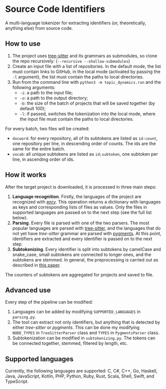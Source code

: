 # Source Code Identifiers
A multi-language tokenizer for extracting identifiers (or, theoretically, anything else) from source code.
## How to use
1. The project uses [tree-sitter](https://tree-sitter.github.io/) and its grammars as submodules, so clone the repo recursively:
(`--recursive --shallow-submodules`)
2. Create an input file with a list of repositories. In the default mode, the list must contain links to GitHub, in the local mode (activated by passing the `-l` argument), the list must contain the paths to local directories.
3. Run from the command line with `python3 -m topic_dynamics.run` and the following arguments:
    - `-i`: a path to the input file;
    - `-o`: a path to the output directory;
    - `-b`: the size of the batch of projects that will be saved together (by default 100);
    - `-l`: if passed, switches the tokenization into the local mode, where the input file must contain the paths to local directories.

For every batch, two files will be created:
- `docword`: for every repository, all of its subtokens are listed as `id:count`, one repository per line, in descending order of counts. The ids are the same for the entire batch.
- `vocab`: all unique subtokens are listed as `id;subtoken`, one subtoken per line, in ascending order of ids.

## How it works
After the target project is downloaded, it is processed in three main steps:
1. **Language recognition**. Firstly, the languages of the project are recognized with [enry](https://github.com/src-d/enry). This operation returns a dictionary with languages as keys and corresponding lists of files as values. Only the files in supported languages are passed on to the next step (see the full list below).
2. **Parsing**. Every file is parsed with one of the two parsers. The most popular languages are parsed with [tree-sitter](https://tree-sitter.github.io/), and the languages that do not yet have _tree-sitter_ grammar are parsed with [pygments](https://pygments.org/). At this point, identifiers are extracted and every identifier is passed on to the next step.
3. **Subtokenizing**. Every identifier is split into subtokens by camelCase and snake_case, small subtokens are connected to longer ones, and the subtokens are stemmed. In general, the preprocessing is carried out as described in [this paper](https://arxiv.org/abs/1704.00135).

The counters of subtokens are aggregated for projects and saved to file.

## Advanced use

Every step of the pipeline can be modified:
1. Languages can be added by modifying `SUPPORTED_LANGUAGES` in `parsing.py`.
2. The tool can extract not only identifiers, but anything that is detected by either _tree-sitter_ or _pygments_. This can be done my modifying `NODE_TYPES` in `TreeSitterParser` class and `TYPES` in `PygmentsParser` class.
3. Subtokenization can be modified in `subtokenizing.py`. The tokens can be connected together, stemmed, filtered by length, etc.

## Supported languages
Currently, the following languages are supported: C, C#, C++, Go, Haskell, Java, JavaScript, Kotlin, PHP, Python, Ruby, Rust, Scala, Shell, Swift, and TypeScript.
